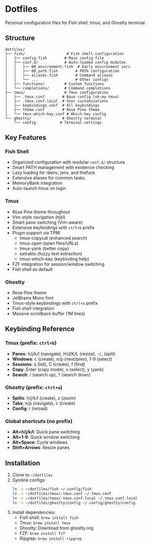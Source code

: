 # Dotfiles

Personal configuration files for Fish shell, tmux, and Ghostty terminal.

## Structure

```
dotfiles/
├── fish/                   # Fish shell configuration
│   ├── config.fish        # Main config file
│   ├── conf.d/            # Auto-loaded config modules
│   │   ├── 00_environment.fish  # Early environment vars
│   │   ├── 00_path.fish        # PATH configuration
│   │   ├── aliases.fish        # Command aliases
│   │   └── ...                 # Other configs
│   ├── functions/         # Custom functions
│   └── completions/       # Command completions
├── tmux/                  # Tmux configuration
│   ├── .tmux.conf        # Base config (oh-my-tmux)
│   ├── .tmux.conf.local  # User customizations
│   ├── keybindings.conf  # All keybindings
│   ├── theme.conf        # Rose Pine theme
│   └── tmux-which-key.conf # Which-key config
└── ghostty/              # Ghostty terminal
    └── config           # Terminal settings

```

## Key Features

### Fish Shell
- Organized configuration with modular `conf.d/` structure
- Smart PATH management with existence checking
- Lazy loading for rbenv, jenv, and thefuck
- Extensive aliases for common tasks
- MemoryBank integration
- Auto-launch tmux on login

### Tmux
- Rose Pine theme throughout
- Vim-style navigation (hjkl)
- Smart pane switching (Vim-aware)
- Extensive keybindings with `ctrl+b` prefix
- Plugin support via TPM:
  - tmux-copycat (enhanced search)
  - tmux-open (open files/URLs)
  - tmux-yank (better copy)
  - extrakto (fuzzy text extraction)
  - tmux-which-key (keybinding help)
- FZF integration for session/window switching
- Fish shell as default

### Ghostty
- Rose Pine theme
- JetBrains Mono font
- Tmux-style keybindings with `ctrl+a` prefix
- Fish shell integration
- Massive scrollback buffer (1M lines)

## Keybinding Reference

### Tmux (prefix: `ctrl+b`)
- **Panes**: h/j/k/l (navigate), H/J/K/L (resize), -/_ (split)
- **Windows**: c (create), n/p (next/prev), 1-9 (select)
- **Sessions**: s (list), C (create), f (find)
- **Copy**: Enter (copy mode), v (select), y (yank)
- **Search**: / (search up), ? (search down)

### Ghostty (prefix: `ctrl+a`)
- **Splits**: h/j/k/l (create), z (zoom)
- **Tabs**: n/p (navigate), c (create)
- **Config**: r (reload)

### Global shortcuts (no prefix)
- **Alt+h/j/k/l**: Quick pane switching
- **Alt+1-9**: Quick window switching
- **Alt+Space**: Cycle windows
- **Shift+Arrows**: Resize panes

## Installation

1. Clone to `~/dotfiles`
2. Symlink configs:
   ```bash
   ln -s ~/dotfiles/fish ~/.config/fish
   ln -s ~/dotfiles/tmux/.tmux.conf ~/.tmux.conf
   ln -s ~/dotfiles/tmux/.tmux.conf.local ~/.tmux.conf.local
   ln -s ~/dotfiles/ghostty/config ~/.config/ghostty/config
   ```
3. Install dependencies:
   - Fish shell: `brew install fish`
   - Tmux: `brew install tmux`
   - Ghostty: Download from ghostty.org
   - FZF: `brew install fzf`
   - Ripgrep: `brew install ripgrep`